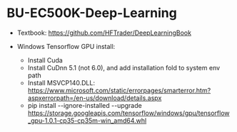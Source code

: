 # BU-EC500K-Deep-Learning

* Textbook: https://github.com/HFTrader/DeepLearningBook

* Windows Tensorflow GPU install: 
  * Install Cuda
  * Install CuDnn 5.1 (not 6.0), and add installation fold to system env path
  * Install MSVCP140.DLL:
    https://www.microsoft.com/static/errorpages/smarterror.htm?aspxerrorpath=/en-us/download/details.aspx
  * pip install --ignore-installed --upgrade https://storage.googleapis.com/tensorflow/windows/gpu/tensorflow_gpu-1.0.1-cp35-cp35m-win_amd64.whl

